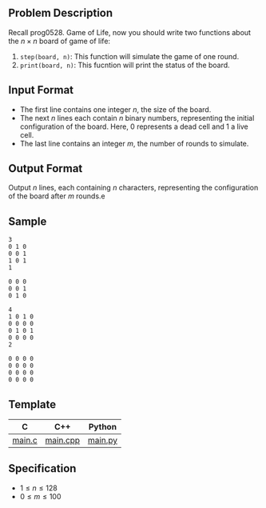 ## Problem Description

Recall prog0528. Game of Life, now you should write two functions about the $n \times n$ board of game of life:

1. `step(board, n)`: This function will simulate the game of one round.
2. `print(board, n)`: This fucntion will print the status of the board.

## Input Format

- The first line contains one integer $n$, the size of the board.
- The next $n$ lines each contain $n$ binary numbers, representing the initial configuration of the board. Here, 0 represents a dead cell and 1 a live cell.
- The last line contains an integer $m$, the number of rounds to simulate.

## Output Format

Output $n$ lines, each containing $n$ characters, representing the configuration of the board after $m$ rounds.e

## Sample

```input1
3
0 1 0
0 0 1
1 0 1
1
```

```output1
0 0 0
0 0 1
0 1 0
```

```input2
4
1 0 1 0
0 0 0 0
0 1 0 1
0 0 0 0
2
```

```output2
0 0 0 0
0 0 0 0
0 0 0 0
0 0 0 0
```

## Template

| C | C++ | Python |
| -------- | -------- | -------- |
| [main.c](file://main.c) | [main.cpp](file://main.cpp) | [main.py](file://main.py) |

## Specification

- $1 \leq n \leq 128$
- $0 \leq m \leq 100$
